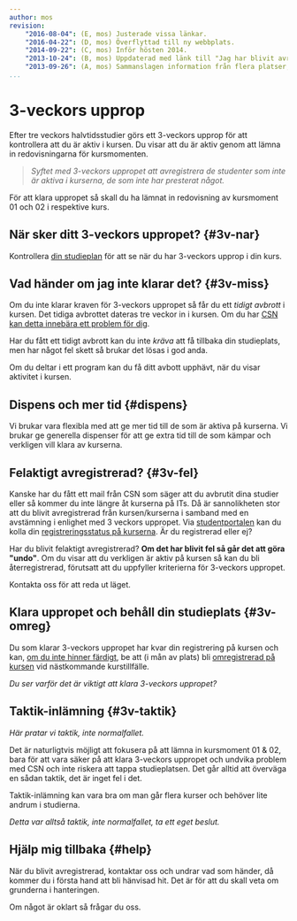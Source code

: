 ```yaml
---
author: mos
revision:
    "2016-08-04": (E, mos) Justerade vissa länkar.
    "2016-04-22": (D, mos) Överflyttad till ny webbplats.
    "2014-09-22": (C, mos) Inför hösten 2014.
    "2013-10-24": (B, mos) Uppdaterad med länk till "Jag har blivit avregistrerad?".
    "2013-09-26": (A, mos) Sammanslagen information från flera platser, eget dokument.
...
```

3-veckors upprop
==================================

Efter tre veckors halvtidsstudier görs ett 3-veckors upprop för att kontrollera att du är aktiv i kursen. Du visar att du är aktiv genom att lämna in redovisningarna för kursmomenten. 


> *Syftet med 3-veckors uppropet att avregistrera de studenter som inte är aktiva i kurserna, de som inte har presterat något.*

För att klara uppropet så skall du ha lämnat in redovisning av kursmoment 01 och 02 i respektive kurs.

<!--more-->



När sker ditt 3-veckors uppropet? {#3v-nar}
------------------------------------------------------------

Kontrollera [din studieplan](rekommenderad-studieplan) för att se när du har 3-veckors upprop i din kurs. 



Vad händer om jag inte klarar det? {#3v-miss}
------------------------------------------------------------

Om du inte klarar kraven för 3-veckors uppropet så får du ett *tidigt avbrott* i kursen. Det tidiga avbrottet dateras tre veckor in i kursen. Om du har [CSN kan detta innebära ett problem för dig](/t/2365). 

Har du fått ett tidigt avbrott kan du inte *kräva* att få tillbaka din studieplats, men har något fel skett så brukar det lösas i god anda.

Om du deltar i ett program kan du få ditt avbott upphävt, när du visar aktivitet i kursen.



Dispens och mer tid {#dispens}
------------------------------------------------------------

Vi brukar vara flexibla med att ge mer tid till de som är aktiva på kurserna. Vi brukar ge generella dispenser för att ge extra tid till de som kämpar och verkligen vill klara av kurserna.



Felaktigt avregistrerad? {#3v-fel}
------------------------------------------------------------

Kanske har du fått ett mail från CSN som säger att du avbrutit dina studier eller så kommer du inte längre åt kurserna på ITs. Då är sannolikheten stor att du blivit avregistrerad från kursen/kurserna i samband med en avstämning i enlighet med 3 veckors uppropet. Via [studentportalen](bth-stodfunktioner#studentportalen) kan du kolla din [registreringsstatus på kurserna](/t/1135). Är du registrerad eller ej?

Har du blivit felaktigt avregistrerad? **Om det har blivit fel så går det att göra "undo"**. Om du visar att du verkligen är aktiv på kursen så kan du bli återregistrerad, förutsatt att du uppfyller kriterierna för 3-veckors uppropet.

Kontakta oss för att reda ut läget.



Klara uppropet och behåll din studieplats {#3v-omreg}
------------------------------------------------------------

Du som klarar 3-veckors uppropet har kvar din registrering på kursen och kan, [om du inte hinner färdigt](hinner-inte-fardigt), be att (i mån av plats) bli [omregistrerad på kursen](omregistrering) vid nästkommande kurstillfälle.

*Du ser varför det är viktigt att klara 3-veckors uppropet?*



Taktik-inlämning {#3v-taktik}
------------------------------------------------------------

*Här pratar vi taktik, inte normalfallet.*

Det är naturligtvis möjligt att fokusera på att lämna in kursmoment 01 & 02, bara för att vara säker på att klara 3-veckors uppropet och undvika problem med CSN och inte riskera att tappa studieplatsen. Det går alltid att överväga en sådan taktik, det är inget fel i det.

Taktik-inlämning kan vara bra om man går flera kurser och behöver lite andrum i studierna.

*Detta var alltså taktik, inte normalfallet, ta ett eget beslut.*



Hjälp mig tillbaka {#help}
------------------------------------------------------------

När du blivit avregistrerad, kontaktar oss och undrar vad som händer, då kommer du i första hand att bli hänvisad hit. Det är för att du skall veta om grunderna i hanteringen.

Om något är oklart så frågar du oss.
